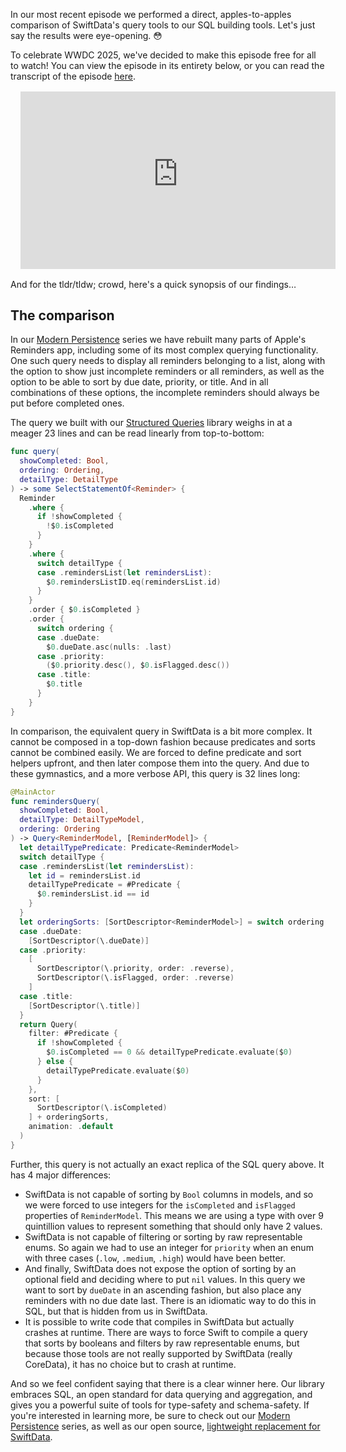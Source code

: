 In our most recent episode we performed a direct, apples-to-apples comparison of SwiftData's
query tools to our SQL building tools. Let's just say the results were eye-opening. 😳

To celebrate WWDC 2025, we've decided to make this episode free for all to watch! You can view
the episode in its entirety below, or you can read the transcript of the episode 
[here](/episodes/ep327-modern-persistence-reminders-detail-part-2).

<div style="padding-bottom: 56.25%; position: relative; width: 100%; margin: 1rem;">
  <iframe 
    class="c98 c99 c100 c101 c0 c102" 
    style="border: none; height:100%; width: 100%; position: absolute; left: 0, top: 0;"
    src="https://customer-1wj3kl26hvlz1r1i.cloudflarestream.com/912d7fc3d0197a80cf3790fa2fa3c2db/iframe?poster=https://d3rccdn33rt8ze.cloudfront.net/episodes/0327.jpeg&startTime=182" 
    loading="lazy" 
    allow="accelerometer; gyroscope; autoplay; encrypted-media; picture-in-picture;" 
    allowfullscreen
  >
  </iframe>
</div>

And for the tldr/tldw; crowd, here's a quick synopsis of our findings…

## The comparison

In our [Modern Persistence](/collections/modern-persistence) series we have rebuilt many parts of 
Apple's Reminders app, including some of its most complex querying functionality. One such query 
needs to display all reminders belonging to a list, along with the option to show just incomplete 
reminders or all reminders, as well as the option to be able to sort by due date, priority, or 
title. And in all combinations of these options, the incomplete reminders should always be put 
before completed ones.

The query we built with our 
[Structured Queries](http://github.com/pointfreeco/swift-structured-queries) library weighs in at a 
meager 23 lines and can be read linearly from top-to-bottom:

```swift
func query(
  showCompleted: Bool, 
  ordering: Ordering, 
  detailType: DetailType
) -> some SelectStatementOf<Reminder> {
  Reminder
    .where {
      if !showCompleted {
        !$0.isCompleted
      }
    }
    .where {
      switch detailType {
      case .remindersList(let remindersList):
        $0.remindersListID.eq(remindersList.id)
      }
    }
    .order { $0.isCompleted }
    .order {
      switch ordering {
      case .dueDate:
        $0.dueDate.asc(nulls: .last)
      case .priority:
        ($0.priority.desc(), $0.isFlagged.desc())
      case .title:
        $0.title
      }
    }
}
```

In comparison, the equivalent query in SwiftData is a bit more complex. It cannot be composed in
a top-down fashion because predicates and sorts cannot be combined easily. We are forced to define
predicate and sort helpers upfront, and then later compose them into the query. And due to these
gymnastics, and a more verbose API, this query is 32 lines long:

```swift
@MainActor
func remindersQuery(
  showCompleted: Bool,
  detailType: DetailTypeModel,
  ordering: Ordering
) -> Query<ReminderModel, [ReminderModel]> {
  let detailTypePredicate: Predicate<ReminderModel>
  switch detailType {
  case .remindersList(let remindersList):
    let id = remindersList.id
    detailTypePredicate = #Predicate {
      $0.remindersList.id == id
    }
  }
  let orderingSorts: [SortDescriptor<ReminderModel>] = switch ordering {
  case .dueDate:
    [SortDescriptor(\.dueDate)]
  case .priority:
    [
      SortDescriptor(\.priority, order: .reverse),
      SortDescriptor(\.isFlagged, order: .reverse)
    ]
  case .title:
    [SortDescriptor(\.title)]
  }
  return Query(
    filter: #Predicate {
      if !showCompleted {
        $0.isCompleted == 0 && detailTypePredicate.evaluate($0)
      } else {
        detailTypePredicate.evaluate($0)
      }
    },
    sort: [
      SortDescriptor(\.isCompleted)
    ] + orderingSorts,
    animation: .default
  )
}
```

Further, this query is not actually an exact replica of the SQL query above. It has 4 major 
differences:

* SwiftData is not capable of sorting by `Bool` columns in models, and so we were forced to
use integers for the `isCompleted` and `isFlagged` properties of `ReminderModel`. This means we
are using a type with over 9 quintillion values to represent something that should only have 2 
values.
* SwiftData is not capable of filtering or sorting by raw representable enums. So again we had
to use an integer for `priority` when an enum with three cases (`.low`, `.medium`, `.high`) would
have been better.
* And finally, SwiftData does not expose the option of sorting by an optional field and deciding
where to put `nil` values. In this query we want to sort by `dueDate` in an ascending fashion,
but also place any reminders with no due date last. There is an idiomatic way to do this in SQL,
but that is hidden from us in SwiftData.
* It is possible to write code that compiles in SwiftData but actually crashes at runtime.
There are ways to force Swift to compile a query that sorts by booleans and filters by raw
representable enums, but because those tools are not really supported by SwiftData (really
CoreData), it has no choice but to crash at runtime.

And so we feel confident saying that there is a clear winner here. Our library embraces SQL,
an open standard for data querying and aggregation, and gives you a powerful suite of tools
for type-safety and schema-safety. If you're interested in learning more, be sure to check
out our [Modern Persistence](/collections/modern-persistence) series, as well as our 
open source, [lightweight replacement for SwiftData](http://github.com/pointfreeco/sharing-grdb).
